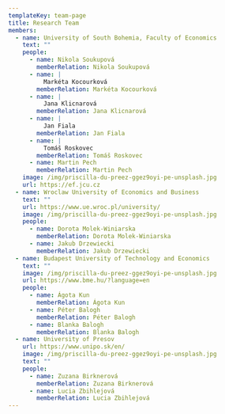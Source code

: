 ```yaml
---
templateKey: team-page
title: Research Team
members:
  - name: University of South Bohemia, Faculty of Economics
    text: ""
    people:
      - name: Nikola Soukupová
        memberRelation: Nikola Soukupová
      - name: |
          Markéta Kocourková
        memberRelation: Markéta Kocourková
      - name: |
          Jana Klicnarová
        memberRelation: Jana Klicnarová
      - name: |
          Jan Fiala
        memberRelation: Jan Fiala
      - name: |
          Tomáš Roskovec
        memberRelation: Tomáš Roskovec
      - name: Martin Pech
        memberRelation: Martin Pech
    image: /img/priscilla-du-preez-ggez9oyi-pe-unsplash.jpg
    url: https://ef.jcu.cz
  - name: Wroclaw University of Economics and Business
    text: ""
    url: https://www.ue.wroc.pl/university/
    image: /img/priscilla-du-preez-ggez9oyi-pe-unsplash.jpg
    people:
      - name: Dorota Molek-Winiarska
        memberRelation: Dorota Molek-Winiarska
      - name: Jakub Drzewiecki
        memberRelation: Jakub Drzewiecki
  - name: Budapest University of Technology and Economics
    text: ""
    image: /img/priscilla-du-preez-ggez9oyi-pe-unsplash.jpg
    url: https://www.bme.hu/?language=en
    people:
      - name: Ágota Kun
        memberRelation: Ágota Kun
      - name: Péter Balogh
        memberRelation: Péter Balogh
      - name: Blanka Balogh
        memberRelation: Blanka Balogh
  - name: University of Presov
    url: https://www.unipo.sk/en/
    image: /img/priscilla-du-preez-ggez9oyi-pe-unsplash.jpg
    text: ""
    people:
      - name: Zuzana Birknerová
        memberRelation: Zuzana Birknerová
      - name: Lucia Zbihlejová
        memberRelation: Lucia Zbihlejová
---
```

